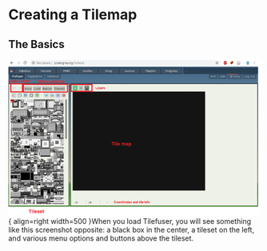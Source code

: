 # Creating a Tilemap
## The Basics
![alt text](tilefuseroverview.png){ align=right width=500 }When you load Tilefuser, you will see something like this screenshot opposite: a black box in the center, a tileset on the left, and various menu options and buttons above the tileset. 